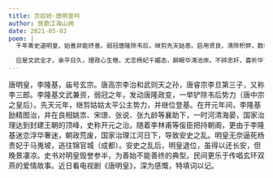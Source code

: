```yaml
---
title: 念奴娇·唐明皇吟
author: 放歌江海山阙
date: 2021-05-02
poem: |
  千年青史道明皇，始善非能终善。弱冠唐隆除韦后，继剪先天姑患。启用贤良，清除积弊，数载人间换。开元盛世，中土星光灿烂。

  应是文武全才。承平日久，理政心生倦。尤恋杨妃千媚态，醉眼华清池岸。不辨忠奸，喜听华言，烽烟安史乱。凄凉晚景，梦呓玄环双燕。
---
```


唐明皇，李隆基，庙号玄宗。唐高宗李治和武则天之孙，唐睿宗李旦第三子，又称李三郎。李隆基文武兼资，弱冠之年，发动唐隆政变，一举铲除韦后势力（唐中宗之皇后）。先天元年，继剪姑姑太平公主势力，并继位登基。在开元年间，李隆基励精图治，并在良相姚祟、宋璟、张说、张九龄等襄助下，一时河清海晏，国家治理达到封建王朝的顶峰，史称开元之治。随着李林甫等侫臣把持朝阁，更由于李隆基迷恋浮华奢迷，朝政荒废，国家治理江河日下，导致安史之乱。明皇无奈逼死杨贵妃于马嵬坡，逃往锦官城（成都）。安史之乱后，明皇退位，虽得以还长安，但晚景凄凉。史书对明皇毁誉参半，为善始不能善终的典型。民间更乐于传唱玄环双燕的爱情故事。近日看电视剧《唐明皇》，深为感慨，特填词以记。
